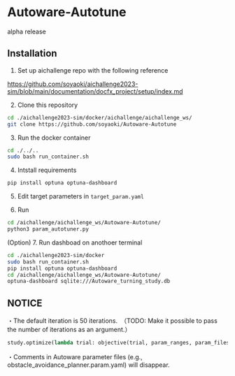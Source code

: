# Autoware-Autotune

alpha release


## Installation

1. Set up aichallenge repo with the following reference

  https://github.com/soyaoki/aichallenge2023-sim/blob/main/documentation/docfx_project/setup/index.md

2. Clone this repository

```bash
cd ./aichallenge2023-sim/docker/aichallenge/aichallenge_ws/
git clone https://github.com/soyaoki/Autoware-Autotune
```

3. Run the docker container

```bash
cd ./../..
sudo bash run_container.sh
```

4. Intstall requirements

```bash
pip install optuna optuna-dashboard
```

5. Edit target parameters in `target_param.yaml`

6. Run 

```bash
cd /aichallenge/aichallenge_ws/Autoware-Autotune/
python3 param_autotuner.py 
```
(Option) 7. Run dashboad on anothoer terminal

```bash
cd ./aichallenge2023-sim/docker
sudo bash run_container.sh
pip install optuna optuna-dashboard
cd /aichallenge/aichallenge_ws/Autoware-Autotune/
optuna-dashboard sqlite:///Autoware_turning_study.db
```

## NOTICE

・The default iteration is 50 iterations.　（TODO: Make it possible to pass the number of iterations as an argument.）

```python
study.optimize(lambda trial: objective(trial, param_ranges, param_files, target_param), n_trials=50)
```
・Comments in Autoware parameter files (e.g., obstacle_avoidance_planner.param.yaml) will disappear.
